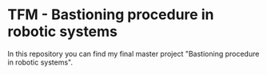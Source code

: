 # TFM - Bastioning procedure in robotic systems

In this repository you can find my final master project "Bastioning procedure in robotic systems".

